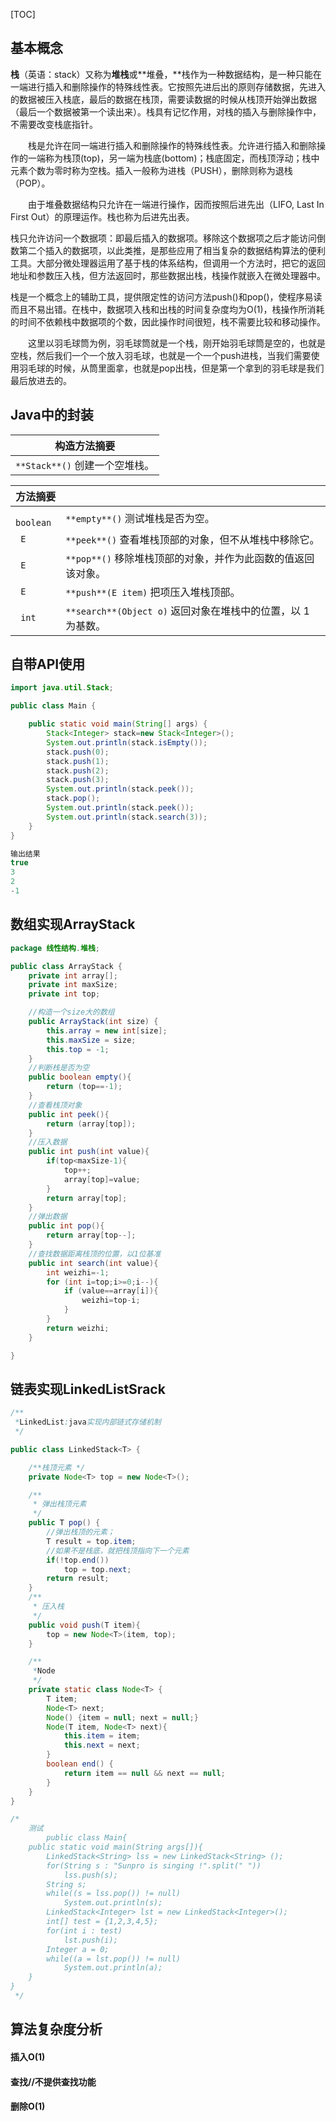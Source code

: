 [TOC]

## 基本概念

**栈**（英语：stack）又称为**堆栈**或**堆叠，**栈作为一种数据结构，是一种只能在一端进行插入和删除操作的特殊线性表。它按照先进后出的原则存储数据，先进入的数据被压入栈底，最后的数据在栈顶，需要读数据的时候从栈顶开始弹出数据（最后一个数据被第一个读出来）。栈具有记忆作用，对栈的插入与删除操作中，不需要改变栈底指针。

　　栈是允许在同一端进行插入和删除操作的特殊线性表。允许进行插入和删除操作的一端称为栈顶(top)，另一端为栈底(bottom)；栈底固定，而栈顶浮动；栈中元素个数为零时称为空栈。插入一般称为进栈（PUSH），删除则称为退栈（POP）。

<!--more-->

　　由于堆叠数据结构只允许在一端进行操作，因而按照后进先出（LIFO, Last In First Out）的原理运作。栈也称为后进先出表。

​	栈只允许访问一个数据项：即最后插入的数据项。移除这个数据项之后才能访问倒数第二个插入的数据项，以此类推，是那些应用了相当复杂的数据结构算法的便利工具。大部分微处理器运用了基于栈的体系结构，但调用一个方法时，把它的返回地址和参数压入栈，但方法返回时，那些数据出栈，栈操作就嵌入在微处理器中。

​	栈是一个概念上的辅助工具，提供限定性的访问方法push()和pop()，使程序易读而且不易出错。在栈中，数据项入栈和出栈的时间复杂度均为O(1)，栈操作所消耗的时间不依赖栈中数据项的个数，因此操作时间很短，栈不需要比较和移动操作。

　　这里以羽毛球筒为例，羽毛球筒就是一个栈，刚开始羽毛球筒是空的，也就是空栈，然后我们一个一个放入羽毛球，也就是一个一个push进栈，当我们需要使用羽毛球的时候，从筒里面拿，也就是pop出栈，但是第一个拿到的羽毛球是我们最后放进去的。

## Java中的封装

| **构造方法摘要**                           |
| ------------------------------------------ |
| `**Stack**()`             创建一个空堆栈。 |

| **方法摘要** |                                                              |
| ------------ | ------------------------------------------------------------ |
| ` boolean`   | `**empty**()`             测试堆栈是否为空。                 |
| ` E`         | `**peek**()`             查看堆栈顶部的对象，但不从堆栈中移除它。 |
| ` E`         | `**pop**()`             移除堆栈顶部的对象，并作为此函数的值返回该对象。 |
| ` E`         | `**push**(E item)`             把项压入堆栈顶部。            |
| ` int`       | `**search**(Object o)`             返回对象在堆栈中的位置，以 1 为基数。 |

## 自带API使用

```java
import java.util.Stack;

public class Main {

    public static void main(String[] args) {
        Stack<Integer> stack=new Stack<Integer>();
        System.out.println(stack.isEmpty());
        stack.push(0);
        stack.push(1);
        stack.push(2);
        stack.push(3);
        System.out.println(stack.peek());
        stack.pop();
        System.out.println(stack.peek());
        System.out.println(stack.search(3));
    }
}

输出结果
true
3
2
-1
```

## 数组实现ArrayStack

```java
package 线性结构.堆栈;

public class ArrayStack {
    private int array[];
    private int maxSize;
    private int top;

    //构造一个size大的数组
    public ArrayStack(int size) {
        this.array = new int[size];
        this.maxSize = size;
        this.top = -1;
    }
    //判断栈是否为空
    public boolean empty(){
        return (top==-1);
    }
    //查看栈顶对象
    public int peek(){
        return (array[top]);
    }
    //压入数据
    public int push(int value){
        if(top<maxSize-1){
            top++;
            array[top]=value;
        }
        return array[top];
    }
    //弹出数据
    public int pop(){
        return array[top--];
    }
    //查找数据距离栈顶的位置，以1位基准
    public int search(int value){
        int weizhi=-1;
        for (int i=top;i>=0;i--){
            if (value==array[i]){
                weizhi=top-i;
            }
        }
        return weizhi;
    }

}

```

## 链表实现LinkedListSrack

```java
/**
 *LinkedList:java实现内部链式存储机制
 */

public class LinkedStack<T> {

    /**栈顶元素 */
    private Node<T> top = new Node<T>();

    /**
     * 弹出栈顶元素
     */
    public T pop() {
        //弹出栈顶的元素；
        T result = top.item;
        //如果不是栈底，就把栈顶指向下一个元素
        if(!top.end())
            top = top.next;
        return result;
    }
    /**
     * 压入栈
     */
    public void push(T item){
        top = new Node<T>(item, top);
    }

    /**
     *Node
     */
    private static class Node<T> {
        T item;
        Node<T> next;
        Node() {item = null; next = null;}
        Node(T item, Node<T> next){
            this.item = item;
            this.next = next;
        }
        boolean end() {
            return item == null && next == null;
        }
    }
}

/*
    测试
        public class Main{
    public static void main(String args[]){
        LinkedStack<String> lss = new LinkedStack<String> ();
        for(String s : "Sunpro is singing !".split(" "))
            lss.push(s);
        String s;
        while((s = lss.pop()) != null)
            System.out.println(s);
        LinkedStack<Integer> lst = new LinkedStack<Integer>();
        int[] test = {1,2,3,4,5};
        for(int i : test)
            lst.push(i);
        Integer a = 0;
        while((a = lst.pop()) != null)
            System.out.println(a);
    }
}
 */
```

## 算法复杂度分析

#### 插入O(1)

#### 查找//不提供查找功能

#### 删除O(1)

